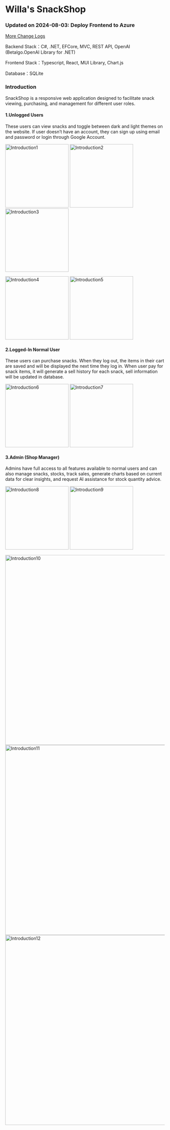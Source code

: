 # Willa's SnackShop 
### Updated on 2024-08-03: Deploy Frontend to Azure 
[More Change Logs](https://github.com/Willa2023/SnackShop/wiki/Change-Logs)

Backend Stack：C#, .NET, EFCore, MVC, REST API, OpenAI (Betalgo.OpenAI Library for .NET)

Frontend Stack：Typescript, React, MUI Library, Chart.js

Database：SQLite

### Introduction
SnackShop is a responsive web application designed to facilitate snack viewing, purchasing, and management for different user roles.

#### 1.Unlogged Users
These users can view snacks and toggle between dark and light themes on the website. If user doesn’t have an account, they can  sign up using email and password or login through Google Account.

<p>
<img height="200" alt="Introduction1" src="https://github.com/Willa2023/SnackShop/blob/main/frontend/public/IntroImage/Introduction1.png?raw=true">
<img height="200" alt="Introduction2" src="https://github.com/Willa2023/SnackShop/blob/main/frontend/public/IntroImage/Introduction2.png?raw=true">
<img height="200" alt="Introduction3" src="https://github.com/Willa2023/SnackShop/blob/main/frontend/public/IntroImage/Introduction3.png?raw=true">
</p>

<p>
<img height="200" alt="Introduction4" src="https://github.com/Willa2023/SnackShop/blob/main/frontend/public/IntroImage/Introduction4.png?raw=true">
<img height="200" alt="Introduction5" src="https://github.com/Willa2023/SnackShop/blob/main/frontend/public/IntroImage/Introduction5.png?raw=true">
</p>

#### 2.Logged-In Normal User
These users can purchase snacks. When they log out, the items in their cart are saved and will be displayed the next time they log in.
When user pay for snack items, it will generate a sell history for each snack, sell information will be updated in database.

<p>
<img height="200" alt="Introduction6" src="https://github.com/Willa2023/SnackShop/blob/main/frontend/public/IntroImage/Introduction6.png?raw=true">
<img height="200" alt="Introduction7" src="https://github.com/Willa2023/SnackShop/blob/main/frontend/public/IntroImage/Introduction7.png?raw=true">
</p>

#### 3.Admin (Shop Manager)
Admins have full access to all features available to normal users and can also manage snacks, stocks, track sales, generate charts based on current data for clear insights, and request AI assistance for stock quantity advice.

<p>
<img height="200" alt="Introduction8" src="https://github.com/Willa2023/SnackShop/blob/main/frontend/public/IntroImage/Introduction8.png?raw=true">
<img height="200" alt="Introduction9" src="https://github.com/Willa2023/SnackShop/blob/main/frontend/public/IntroImage/Introduction9.png?raw=true">
</p>

<p>
<img height="600" alt="Introduction10" src="https://github.com/Willa2023/SnackShop/blob/main/frontend/public/IntroImage/Introduction10.png?raw=true">
<img height="600" alt="Introduction11" src="https://github.com/Willa2023/SnackShop/blob/main/frontend/public/IntroImage/Introduction11.png?raw=true">
<img height="600" alt="Introduction12" src="https://github.com/Willa2023/SnackShop/blob/main/frontend/public/IntroImage/Introduction12.png?raw=true">
</p>

<!-- <img width="1496" alt="Home1" src="https://github.com/Willa2023/SnackShop/blob/main/frontend/public/IntroImage/Readme1.jpg?raw=true">
<img width="1496" alt="Home2" src="https://github.com/Willa2023/SnackShop/blob/main/frontend/public/IntroImage/Readme2.jpg?raw=true">
<img width="1496" alt="Home1" src="https://github.com/Willa2023/SnackShop/blob/main/frontend/public/IntroImage/Readme3.jpg?raw=true">
<img width="1496" alt="Home2" src="https://github.com/Willa2023/SnackShop/blob/main/frontend/public/IntroImage/Readme4.jpg?raw=true">
<img width="1496" alt="Home1" src="https://github.com/Willa2023/SnackShop/blob/main/frontend/public/IntroImage/Readme5.jpg?raw=true">
<img width="1496" alt="Home2" src="https://github.com/Willa2023/SnackShop/blob/main/frontend/public/IntroImage/Readme6.jpg?raw=true"> -->





